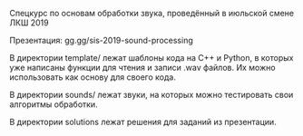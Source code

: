 Спецкурс по основам обработки звука, проведённый в июльской смене ЛКШ 2019

Презентация: gg.gg/sis-2019-sound-processing

В директории template/ лежат шаблоны кода на C++ и Python, в которых уже
написаны функции для чтения и записи .wav файлов. Их можно использовать как
основу для своего кода.

В директории sounds/ лежат звуки, на которых можно тестировать свои алгоритмы
обработки.

В директории solutions лежат решения для заданий из презентации.

